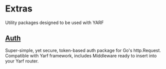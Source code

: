 # Extras

Utility packages designed to be used with YARF


## [Auth](https://github.com/yarf-framework/extras/auth)

Super-simple, yet secure, token-based auth package for Go's http.Request. Compatible with Yarf framework, includes Middleware ready to insert into your Yarf router.
